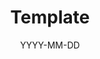 ---
layout: post
title: "Template"
date: YYYY-MM-DD
favourite: false
publish: false
tags: []
clickbait_summary: ""
excerpt: ""
---